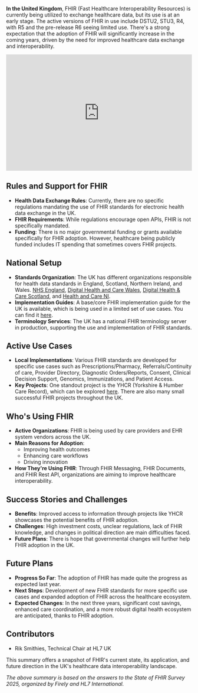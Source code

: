 **In the United Kingdom**, FHIR (Fast Healthcare Interoperability Resources) is currently being utilized to exchange healthcare data, but its use is at an early stage. The active versions of FHIR in use include DSTU2, STU3, R4, with R5 and the pre-release R6 seeing limited use. There's a strong expectation that the adoption of FHIR will significantly increase in the coming years, driven by the need for improved healthcare data exchange and interoperability.

<iframe width="100%" height="315" src="https://www.youtube.com/embed/videoseries?si=lJ5FBLeT3-K2JUPt&amp;list=PLAPVWVA2xKFi0CJ4uJKSxLqTjUGkija9Z" title="YouTube video player" frameborder="0" allow="accelerometer; autoplay; clipboard-write; encrypted-media; gyroscope; picture-in-picture; web-share" referrerpolicy="strict-origin-when-cross-origin" allowfullscreen></iframe>

## Rules and Support for FHIR
- **Health Data Exchange Rules**: Currently, there are no specific regulations mandating the use of FHIR standards for electronic health data exchange in the UK.
- **FHIR Requirements**: While regulations encourage open APIs, FHIR is not specifically mandated.
- **Funding**: There is no major governmental funding or grants available specifically for FHIR adoption. However, healthcare being publicly funded includes IT spending that sometimes covers FHIR projects.

## National Setup
- **Standards Organization**: The UK has different organizations responsible for health data standards in England, Scotland, Northern Ireland, and Wales. [NHS England](https://www.england.nhs.uk/), [Digital Health and Care Wales](https://dhcw.nhs.wales/), [Digital Health & Care Scotland](https://www.digihealthcare.scot/), and [Health and Care NI](https://dhcni.hscni.net/).
- **Implementation Guides**: A base/core FHIR implementation guide for the UK is available, which is being used in a limited set of use cases. You can find it [here](https://simplifier.net/guide/ukcoreversionhistory/home?version=current).
- **Terminology Services**: The UK has a national FHIR terminology server in production, supporting the use and implementation of FHIR standards.

## Active Use Cases
- **Local Implementations**: Various FHIR standards are developed for specific use cases such as Prescriptions/Pharmacy, Referrals/Continuity of care, Provider Directory, Diagnostic Orders/Reports, Consent, Clinical Decision Support, Genomics, Immunizations, and Patient Access.
- **Key Projects**: One standout project is the YHCR (Yorkshire & Humber Care Record), which can be explored [here](https://yhcr.org/). There are also many small successful FHIR projects throughout the UK.

## Who's Using FHIR
- **Active Organizations**: FHIR is being used by care providers and EHR system vendors across the UK.
- **Main Reasons for Adoption**:
  - Improving health outcomes
  - Enhancing care workflows
  - Driving innovation
- **How They're Using FHIR**: Through FHIR Messaging, FHIR Documents, and FHIR Rest API, organizations are aiming to improve healthcare interoperability.

## Success Stories and Challenges
- **Benefits**: Improved access to information through projects like YHCR showcases the potential benefits of FHIR adoption.
- **Challenges**: High investment costs, unclear regulations, lack of FHIR knowledge, and changes in political direction are main difficulties faced.
- **Future Plans**: There is hope that governmental changes will further help FHIR adoption in the UK.

## Future Plans
- **Progress So Far**: The adoption of FHIR has made quite the progress as expected last year.
- **Next Steps**: Development of new FHIR standards for more specific use cases and expanded adoption of FHIR across the healthcare ecosystem.
- **Expected Changes**: In the next three years, significant cost savings, enhanced care coordination, and a more robust digital health ecosystem are anticipated, thanks to FHIR adoption.

## Contributors
- Rik Smithies, Technical Chair at HL7 UK

This summary offers a snapshot of FHIR's current state, its application, and future direction in the UK's healthcare data interoperability landscape.

*The above summary is based on the answers to the State of FHIR Survey 2025, organized by Firely and HL7 International.*